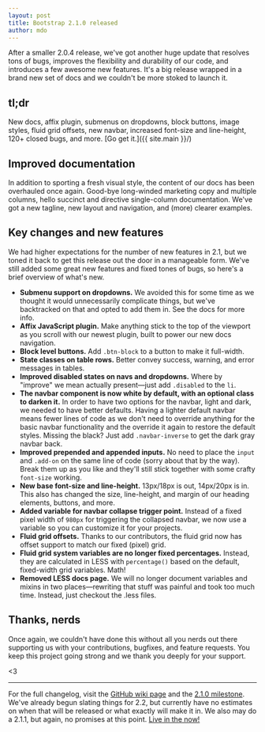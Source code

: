 ```yaml
---
layout: post
title: Bootstrap 2.1.0 released
author: mdo
---
```


After a smaller 2.0.4 release, we've got another huge update that resolves tons of bugs, improves the flexibility and durability of our code, and introduces a few awesome new features. It's a big release wrapped in a brand new set of docs and we couldn't be more stoked to launch it.

## tl;dr

New docs, affix plugin, submenus on dropdowns, block buttons, image styles, fluid grid offsets, new navbar, increased font-size and line-height, 120+ closed bugs, and more. [Go get it.]({{ site.main }}/)

## Improved documentation

In addition to sporting a fresh visual style, the content of our docs has been overhauled once again. Good-bye long-winded marketing copy and multiple columns, hello succinct and directive single-column documentation. We've got a new tagline, new layout and navigation, and (more) clearer examples.

## Key changes and new features

We had higher expectations for the number of new features in 2.1, but we toned it back to get this release out the door in a manageable form. We've still added some great new features and fixed tones of bugs, so here's a brief overview of what's new.

- **Submenu support on dropdowns.** We avoided this for some time as we thought it would unnecessarily complicate things, but we've backtracked on that and opted to add them in. See the docs for more info.
- **Affix JavaScript plugin.** Make anything stick to the top of the viewport as you scroll with our newest plugin, built to power our new docs navigation.
- **Block level buttons.** Add `.btn-block` to a button to make it full-width.
- **State classes on table rows.** Better convey success, warning, and error messages in tables.
- **Improved disabled states on navs and dropdowns.** Where by "improve" we mean actually present—just add `.disabled` to the `li`.
- **The navbar component is now white by default, with an optional class to darken it.** In order to have two options for the navbar, light and dark, we needed to have better defaults. Having a lighter default navbar means fewer lines of code as we don't need to override anything for the basic navbar functionality and the override it again to restore the default styles. Missing the black? Just add `.navbar-inverse` to get the dark gray navbar back.
- **Improved prepended and appended inputs.** No need to place the `input` and `.add-on` on the same line of code (sorry about that by the way). Break them up as you like and they'll still stick together with some crafty `font-size` working.
- **New base font-size and line-height.** 13px/18px is out, 14px/20px is in. This also has changed the size, line-height, and margin of our heading elements, buttons, and more.
- **Added variable for navbar collapse trigger point.** Instead of a fixed pixel width of `980px` for triggering the collapsed navbar, we now use a variable so you can customize it for your projects.
- **Fluid grid offsets.** Thanks to our contributors, the fluid grid now has offset support to match our fixed (pixel) grid.
- **Fluid grid system variables are no longer fixed percentages.** Instead, they are calculated in LESS with `percentage()` based on the default, fixed-width grid variables. Math!
- **Removed LESS docs page.** We will no longer document variables and mixins in two places—rewriting that stuff was painful and took too much time. Instead, just checkout the .less files.

## Thanks, nerds

Once again, we couldn't have done this without all you nerds out there supporting us with your contributions, bugfixes, and feature requests. You keep this project going strong and we thank you deeply for your support.

<3

---

For the full changelog, visit the [GitHub wiki page](https://github.com/twbs/bootstrap/wiki/Changelog) and the [2.1.0 milestone](https://github.com/twbs/bootstrap/issues?milestone=7&q=is%3Aclosed). We've already begun slating things for 2.2, but currently have no estimates on when that will be released or what exactly will make it in. We also may do a 2.1.1, but again, no promises at this point. [Live in the now!](https://www.youtube.com/watch?v=1vaQ-Y6kLOM&t=4s)

